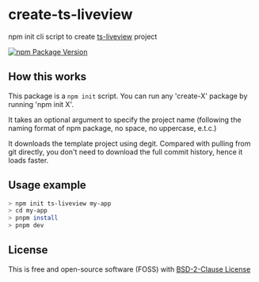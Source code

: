 # create-ts-liveview

npm init cli script to create [ts-liveview](https://github.com/beenotung/ts-liveview/tree/v2) project

[![npm Package Version](https://img.shields.io/npm/v/create-ts-liveview.svg?maxAge=3600)](https://www.npmjs.com/package/create-ts-liveview)

## How this works

This package is a `npm init` script. You can run any 'create-X' package by running 'npm init X'.

It takes an optional argument to specify the project name (following the naming format of npm package, no space, no uppercase, e.t.c.)

It downloads the template project using degit. Compared with pulling from git directly, you don't need to download the full commit history, hence it loads faster.

## Usage example
```bash
> npm init ts-liveview my-app
> cd my-app
> pnpm install
> pnpm dev
```

## License
This is free and open-source software (FOSS) with
[BSD-2-Clause License](./LICENSE)
